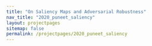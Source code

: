 ```yaml
---
title: "On Saliency Maps and Adversarial Robustness"
nav_title: "2020_puneet_saliency"
layout: projectpages
sitemap: false
permalink: /projectpages/2020_puneet_saliency 
---
```

